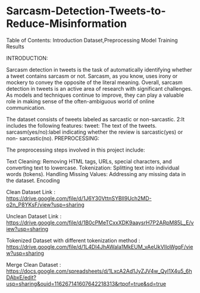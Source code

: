 # Sarcasm-Detection-Tweets-to-Reduce-Misinformation

Table of Contents: Introduction Dataset,Preprocessing Model Training Results

INTRODUCTION:

Sarcasm detection in tweets is the task of automatically identifying whether a tweet contains sarcasm or not. Sarcasm, as you know, uses irony or mockery to convey the opposite of the literal meaning. Overall, sarcasm detection in tweets is an active area of research with significant challenges. As models and techniques continue to improve, they can play a valuable role in making sense of the often-ambiguous world of online communication.

The dataset consists of tweets labeled as sarcastic or non-sarcastic. 2:It includes the following features: tweet: The text of the tweets. sarcasm(yes/no):label indicating whether the review is sarcastic(yes) or non- sarcastic(no).
PREPROCESSING:

The preprocessing steps involved in this project include:

Text Cleaning: Removing HTML tags, URLs, special characters, and converting text to lowercase. Tokenization: Splitting text into individual words (tokens). Handling Missing Values: Addressing any missing data in the dataset. Encoding



Clean Dataset Link : https://drive.google.com/file/d/1J6Y30VttnSYBll9Uch2MD-o2n_P8YKsF/view?usp=sharing

Unclean Dataset Link : https://drive.google.com/file/d/1B0cPMeTCxxXDK9aaysrH7P2ARpM85L_E/view?usp=sharing

Tokenized Dataset with different tokenization method : https://drive.google.com/file/d/1L4Dl4JhAWaIa1MkEUM_vAeUkVlIoWgqF/view?usp=sharing

Merge Clean Dataset : https://docs.google.com/spreadsheets/d/1LxcA2Ad1JyZJV4w_Qyl1X4u5_6hDAbxE/edit?usp=sharing&ouid=116267141607642218313&rtpof=true&sd=true
